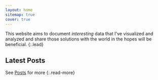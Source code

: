 ```yaml
---
layout: home
sitemap: true
cover: true
---
```


This website aims to document *interesting* data that I've visualized and analyzed and share those solutions with 
the world in the hopes will be beneficial.
{:.lead}


## Latest Posts

<!--posts-->
See [Posts](/projects/) for more
{:.read-more}
